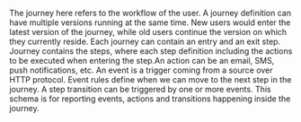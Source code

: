 The journey here refers to the workflow of the user. A journey definition can have multiple versions running at the same time.
New users would enter the latest version of the journey, while old users continue the version on which they currently reside.
Each journey can contain an entry and an exit step. Journey contains the steps, where each step definition including the actions to be executed when entering the step.An action can be an email, SMS, push notifications, etc. An event is a trigger coming from a source over HTTP protocol. 
Event rules define when we can move to the next step in the journey. A step transition can be triggered by one or more events. This schema is for reporting events, actions and transitions happening inside the journey.
